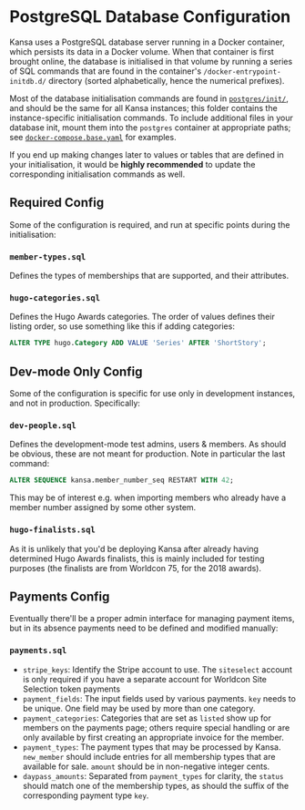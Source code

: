 # PostgreSQL Database Configuration

Kansa uses a PostgreSQL database server running in a Docker container, which persists its data in a Docker volume. When that container is first brought online, the database is initialised in that volume by running a series of SQL commands that are found in the container's `/docker-entrypoint-initdb.d/` directory (sorted alphabetically, hence the numerical prefixes).

Most of the database initialisation commands are found in [`postgres/init/`](../../postgres/init/), and should be the same for all Kansa instances; this folder contains the instance-specific initialisation commands. To include additional files in your database init, mount them into the `postgres` container at appropriate paths; see [`docker-compose.base.yaml`](../docker-compose.base.yaml) for examples.

If you end up making changes later to values or tables that are defined in your initialisation, it would be **highly recommended** to update the corresponding initialisation commands as well.

## Required Config

Some of the configuration is required, and run at specific points during the initialisation:

### `member-types.sql`

Defines the types of memberships that are supported, and their attributes.

### `hugo-categories.sql`

Defines the Hugo Awards categories. The order of values defines their listing order, so use something like this if adding categories:

```sql
ALTER TYPE hugo.Category ADD VALUE 'Series' AFTER 'ShortStory';
```

## Dev-mode Only Config

Some of the configuration is specific for use only in development instances, and not in production. Specifically:

### `dev-people.sql`

Defines the development-mode test admins, users & members. As should be obvious, these are not meant for production. Note in particular the last command:

```sql
ALTER SEQUENCE kansa.member_number_seq RESTART WITH 42;
```

This may be of interest e.g. when importing members who already have a member number assigned by some other system.

### `hugo-finalists.sql`

As it is unlikely that you'd be deploying Kansa after already having determined Hugo Awards finalists, this is mainly included for testing purposes (the finalists are from Worldcon 75, for the 2018 awards).

## Payments Config

Eventually there'll be a proper admin interface for managing payment items, but in its absence payments need to be defined and modified manually:

### `payments.sql`

- `stripe_keys`: Identify the Stripe account to use. The `siteselect` account is only required if you have a separate account for Worldcon Site Selection token payments
- `payment_fields`: The input fields used by various payments. `key` needs to be unique. One field may be used by more than one category.
- `payment_categories`: Categories that are set as `listed` show up for members on the payments page; others require special handling or are only available by first creating an appropriate invoice for the member.
- `payment_types`: The payment types that may be processed by Kansa. `new_member` should include entries for all membership types that are available for sale. `amount` should be in non-negative integer cents.
- `daypass_amounts`: Separated from `payment_types` for clarity, the `status` should match one of the membership types, as should the suffix of the corresponding payment type `key`.
